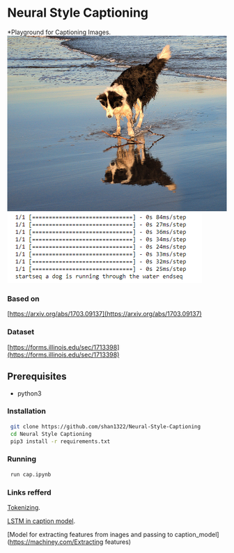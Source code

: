 # Neural Style Captioning
*Playground for Captioning Images.
![Input Image](test/example.jpg)
![Output Captiion](output/output.jpg)
### Based on
[https://arxiv.org/abs/1703.09137](https://arxiv.org/abs/1703.09137)
### Dataset
[https://forms.illinois.edu/sec/1713398](https://forms.illinois.edu/sec/1713398)
## Prerequisites
* python3
### Installation
```sh
 git clone https://github.com/shan1322/Neural-Style-Captioning
 cd Neural Style Captioning
 pip3 install -r requirements.txt
 ```
 ### Running
```sh
 run cap.ipynb
```
### Links refferd
[Tokenizing](https://keras.io/preprocessing/text/).




[LSTM in caption model](https://github.com/keras-team/keras/blob/master/examples/lstm_text_generation.py).




[Model for extracting features from inages and passing to caption_model](https://machiney.com/Extracting features)
